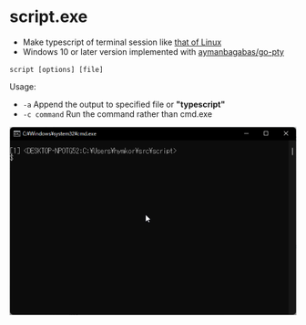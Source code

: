 script.exe
==========

- Make typescript of terminal session like [that of Linux](https://www.man7.org/linux/man-pages/man1/script.1.html)
- Windows 10 or later version implemented with [aymanbagabas/go-pty](https://github.com/aymanbagabas/go-pty)

```
script [options] [file]
```

Usage:

- `-a` Append the output to specified file or **"typescript"**
- `-c command` Run the command rather than cmd.exe

![demo](./demo.gif)
